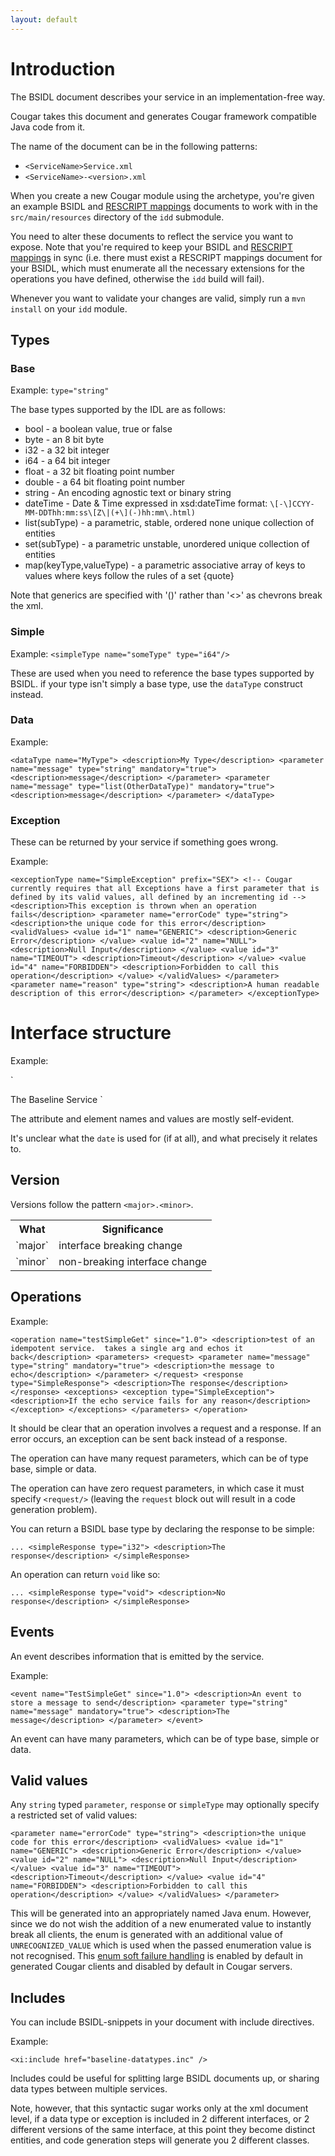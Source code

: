 ```yaml
---
layout: default
---
```

# Introduction

The BSIDL document describes your service in an implementation-free way.

Cougar takes this document and generates Cougar framework compatible Java code from it.

The name of the document can be in the following patterns:

* `<ServiceName>Service.xml`
* `<ServiceName>-<version>.xml`

When you create a new Cougar module using the archetype, you're given an example BSIDL and
[RESCRIPT mappings](Defining_RESCRIPT_mappings_for_Cougar.html) documents to work with in the `src/main/resources`
directory of the `idd` submodule.

You need to alter these documents to reflect the service you want to expose.  Note that you're required to keep your BSIDL
and [RESCRIPT mappings](Defining_RESCRIPT_mappings_for_Cougar.html) in sync (i.e. there must exist a RESCRIPT mappings
document for your BSIDL, which must enumerate all the necessary extensions for the operations you have defined, otherwise
the `idd` build will fail).

Whenever you want to validate your changes are valid, simply run a `mvn install` on your `idd` module.

## Types

### Base

Example:  `type="string"`

The base types supported by the IDL are as follows:
* bool - a boolean value, true or false
* byte - an 8 bit byte
* i32 - a 32 bit integer
* i64 - a 64 bit integer
* float - a 32 bit floating point number
* double - a 64 bit floating point number
* string - An encoding agnostic text or binary string
* dateTime - Date & Time expressed in xsd:dateTime format: `\[-\]CCYY-MM-DDThh:mm:ss\[Z\|(+\](-)hh:mm\.html)`
* list(subType) - a parametric, stable, ordered none unique collection of entities
* set(subType) - a parametric unstable, unordered unique collection of entities
* map(keyType,valueType) - a parametric associative array of keys to values where keys follow the rules of a set
{quote}

Note that generics are specified with '()' rather than '&lt;>' as chevrons break the xml.

### Simple

Example: `<simpleType name="someType" type="i64"/>`

These are used when you need to reference the base types supported by BSIDL.  if your type isn't simply a base type,
use the `dataType` construct instead.

### Data

Example:

`
<dataType name="MyType">
    <description>My Type</description>
    <parameter name="message" type="string" mandatory="true">
        <description>message</description>
    </parameter>
    <parameter name="message" type="list(OtherDataType)" mandatory="true">
        <description>message</description>
    </parameter>
</dataType>
`

### Exception

These can be returned by your service if something goes wrong.

Example:

`
<exceptionType name="SimpleException" prefix="SEX">
    <!--
        Cougar currently requires that all Exceptions have a first parameter
	that is defined by its valid values, all defined by an incrementing id
    -->
    <description>This exception is thrown when an operation fails</description>
    <parameter name="errorCode" type="string">
        <description>the unique code for this error</description>
	<validValues>
	    <value id="1" name="GENERIC">
	        <description>Generic Error</description>
	    </value>
	    <value id="2" name="NULL">
	        <description>Null Input</description>
	    </value>
	    <value id="3" name="TIMEOUT">
	        <description>Timeout</description>
	    </value>
	    <value id="4" name="FORBIDDEN">
	        <description>Forbidden to call this operation</description>
	    </value>
	</validValues>
    </parameter>
    <parameter name="reason" type="string">
        <description>A human readable description of this error</description>
    </parameter>
</exceptionType>
`

# Interface structure

Example:

`
<?xml version="1.0" encoding="ISO-8859-1"?>
<interface name="Baseline"
    owner="Joe Bloggs' Manager"
    version="1.0.0"
    date="now()"
    namespace="com.betfair.baseline"
    xmlns:xsi="http://www.w3.org/2001/XMLSchema-instance"
    xsi:noNamespaceSchemaLocation="http://www.betfair.com/BSIDL/4.0.xsd"
    xmlns:xi="http://www.w3.org/2001/XInclude">
    <authors>
        <author name="Joe Bloggs" email="joe@bloggs.com"/>
    </authors>
    <description>The Baseline Service</description>
    <!-- operation definitions here -->
    <!-- event definitions here -->
    <!-- dataType definitions here -->
    <!-- exceptionType definitions here -->
    <!-- xi:includes here -->
</interface>
`

The attribute and element names and values are mostly self-evident.

It's unclear what the `date` is used for (if at all), and what precisely it relates to.

## Version

Versions follow the pattern `<major>.<minor>`.

<table>
<tr>
<th>What</th><th>Significance</th></tr>
<tr>
<td>`major`</td>
<td>interface breaking change</td>
</tr>
<tr>
<td>`minor`</td>
<td>non-breaking interface change</td>
</tr>
</table>

## Operations

Example:

`
    <operation name="testSimpleGet" since="1.0">
        <description>test of an idempotent service.  takes a single arg and echos it back</description>
	<parameters>
	    <request>
	        <parameter name="message" type="string" mandatory="true">
		    <description>the message to echo</description>
		</parameter>
	    </request>
	    <response type="SimpleResponse">
	        <description>The response</description>
	    </response>
	    <exceptions>
	        <exception type="SimpleException">
    		    <description>If the echo service fails for any reason</description>
    	        </exception>
	    </exceptions>
        </parameters>
    </operation>
`

It should be clear that an operation involves a request and a response.  If an error occurs, an exception can be sent
back instead of a response.

The operation can have many request parameters, which can be of type base, simple or data.

The operation can have zero request parameters, in which case it must specify `<request/>` (leaving the `request`
block out will result in a code generation problem).

You can return a BSIDL base type by declaring the response to be simple:

`
    ...
    <simpleResponse type="i32">
        <description>The response</description>
    </simpleResponse>
`

An operation can return `void` like so:

`
    ...
    <simpleResponse type="void">
        <description>No response</description>
    </simpleResponse>
`

## Events

An event describes information that is emitted by the service.

Example:

`
    <event name="TestSimpleGet" since="1.0">
        <description>An event to store a message to send</description>
        <parameter type="string" name="message" mandatory="true">
            <description>The message</description>
        </parameter>
    </event>
`

An event can have many parameters, which can be of type base, simple or data.

## Valid values

Any `string` typed `parameter`, `response` or `simpleType` may optionally specify a restricted set of valid values:

`
    <parameter name="errorCode" type="string">
        <description>the unique code for this error</description>
	<validValues>
	    <value id="1" name="GENERIC">
	        <description>Generic Error</description>
	    </value>
	    <value id="2" name="NULL">
	        <description>Null Input</description>
	    </value>
	    <value id="3" name="TIMEOUT">
	        <description>Timeout</description>
	    </value>
	    <value id="4" name="FORBIDDEN">
	        <description>Forbidden to call this operation</description>
	    </value>
	</validValues>
    </parameter>
`

This will be generated into an appropriately named Java enum. However, since we do not wish the addition of a new enumerated
value to instantly break all clients, the enum is generated with an additional value of `UNRECOGNIZED_VALUE` which is used
when the passed enumeration value is not recognised. This [enum soft failure handling](Enumeration_Handling_in_Cougar.html)
is enabled by default in generated Cougar clients and disabled by default in Cougar servers.

## Includes

You can include BSIDL-snippets in your document with include directives.

Example:

`
    <xi:include href="baseline-datatypes.inc" />
`

Includes could be useful for splitting large BSIDL documents up, or sharing data types between multiple services.

Note, however, that this syntactic sugar works only at the xml document level, if a data type or exception is included in
2 different interfaces, or 2 different versions of the same interface, at this point they become distinct entities, and
code generation steps will generate you 2 different classes.